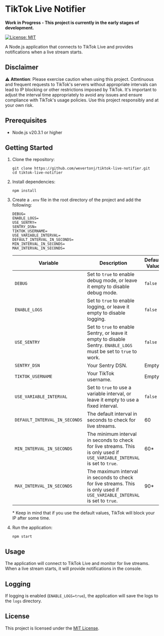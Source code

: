 # TikTok Live Notifier

**Work in Progress - This project is currently in the early stages of development.**

[![License: MIT](https://img.shields.io/badge/License-MIT-yellow.svg)](LICENSE)

A Node.js application that connects to TikTok Live and provides notifications when a live stream starts.

## Disclaimer

⚠️ **Attention**: Please exercise caution when using this project. Continuous and frequent requests to TikTok's servers without appropriate intervals can lead to IP blocking or other restrictions imposed by TikTok. It's important to adjust the interval time appropriately to avoid any issues and ensure compliance with TikTok's usage policies. Use this project responsibly and at your own risk.

## Prerequisites

- Node.js v20.3.1 or higher

## Getting Started

1. Clone the repository:

    ```shell
    git clone https://github.com/wevertonj/tiktok-live-notifier.git
    cd tiktok-live-notifier
    ```

2. Install dependencies:

    ```shell
    npm install
    ```

3. Create a `.env` file in the root directory of the project and add the following:

    ```shell
    DEBUG=
    ENABLE_LOGS=
    USE_SENTRY=
    SENTRY_DSN=
    TIKTOK_USERNAME=
    USE_VARIABLE_INTERVAL=
    DEFAULT_INTERVAL_IN_SECONDS=
    MIN_INTERVAL_IN_SECONDS=
    MAX_INTERVAL_IN_SECONDS=
    ```

    | Variable | Description | Default Value |
    | --- | --- | --- |
    | `DEBUG` | Set to `true` to enable debug mode, or leave it empty to disable debug mode. | `false` |
    | `ENABLE_LOGS` | Set to `true` to enable logging, or leave it empty to disable logging. | `false` |
    | `USE_SENTRY` | Set to `true` to enable Sentry, or leave it empty to disable Sentry. `ENABLE_LOGS` must be set to `true` to work. | `false` |
    | `SENTRY_DSN` | Your Sentry DSN. | Empty |
    | `TIKTOK_USERNAME` | Your TikTok username. | Empty |
    | `USE_VARIABLE_INTERVAL` | Set to `true` to use a variable interval, or leave it empty to use a fixed interval. | `false` |
    | `DEFAULT_INTERVAL_IN_SECONDS` | The default interval in seconds to check for live streams. | 60 |
    | `MIN_INTERVAL_IN_SECONDS` | The minimum interval in seconds to check for live streams. This is only used if `USE_VARIABLE_INTERVAL` is set to `true`. | 60* |
    | `MAX_INTERVAL_IN_SECONDS` | The maximum interval in seconds to check for live streams. This is only used if `USE_VARIABLE_INTERVAL` is set to `true`. | 90* |

    \* Keep in mind that if you use the default values, TikTok will block your IP after some time.

4. Run the application:

    ```shell
    npm start
    ```

## Usage

The application will connect to TikTok Live and monitor for live streams. When a live stream starts, it will provide notifications in the console.

## Logging

If logging is enabled (`ENABLE_LOGS=true`), the application will save the logs to the `logs` directory.

## License

This project is licensed under the [MIT License](LICENSE).
